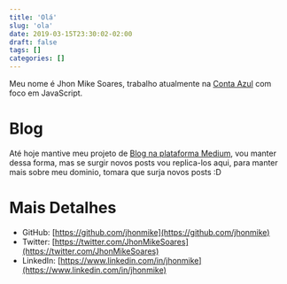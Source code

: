 ```yaml
---
title: 'Olá'
slug: 'ola'
date: 2019-03-15T23:30:02-02:00
draft: false
tags: []
categories: []
---
```


Meu nome é Jhon Mike Soares, trabalho atualmente na [Conta Azul](http://contaazul.com) com foco em JavaScript.

# Blog

Até hoje mantive meu projeto de [Blog na plataforma Medium](https://medium.com/@jhonmike), vou manter dessa forma, mas se surgir novos posts vou replica-los aqui, para manter mais sobre meu dominio, tomara que surja novos posts :D

# Mais Detalhes

- GitHub: [https://github.com/jhonmike](https://github.com/jhonmike)
- Twitter: [https://twitter.com/JhonMikeSoares](https://twitter.com/JhonMikeSoares)
- LinkedIn: [https://www.linkedin.com/in/jhonmike](https://www.linkedin.com/in/jhonmike)
